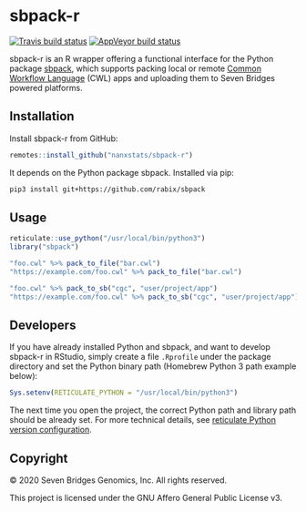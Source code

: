 # sbpack-r

[![Travis build status](https://travis-ci.org/nanxstats/sbpack-r.svg?branch=master)](https://travis-ci.org/nanxstats/sbpack-r)
[![AppVeyor build status](https://ci.appveyor.com/api/projects/status/github/nanxstats/sbpack-r?branch=master&svg=true)](https://ci.appveyor.com/project/nanxstats/sbpack-r)

sbpack-r is an R wrapper offering a functional interface for the Python package [sbpack](https://github.com/rabix/sbpack), which supports packing local or remote [Common Workflow Language](https://www.commonwl.org/) (CWL) apps and uploading them to Seven Bridges powered platforms.

## Installation

Install sbpack-r from GitHub:

```r
remotes::install_github("nanxstats/sbpack-r")
```

It depends on the Python package sbpack. Installed via pip:

```bash
pip3 install git+https://github.com/rabix/sbpack
```

## Usage

```r
reticulate::use_python("/usr/local/bin/python3")
library("sbpack")

"foo.cwl" %>% pack_to_file("bar.cwl")
"https://example.com/foo.cwl" %>% pack_to_file("bar.cwl")

"foo.cwl" %>% pack_to_sb("cgc", "user/project/app")
"https://example.com/foo.cwl" %>% pack_to_sb("cgc", "user/project/app")
```

## Developers

If you have already installed Python and sbpack, and want to develop sbpack-r in RStudio, simply create a file `.Rprofile` under the package directory and set the Python binary path (Homebrew Python 3 path example below):

```r
Sys.setenv(RETICULATE_PYTHON = "/usr/local/bin/python3")
```

The next time you open the project, the correct Python path and library path should be already set. For more technical details, see [reticulate Python version configuration](https://rstudio.github.io/reticulate/articles/versions.html).

## Copyright

© 2020 Seven Bridges Genomics, Inc. All rights reserved.

This project is licensed under the GNU Affero General Public License v3.
